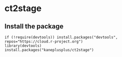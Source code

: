# ct2stage

## Install the package
```{r}
if (!require(devtools)) install.packages("devtools", repos="https://cloud.r-project.org")
library(devtools)
install.packages("kaneplusplus/ct2stage")
```


